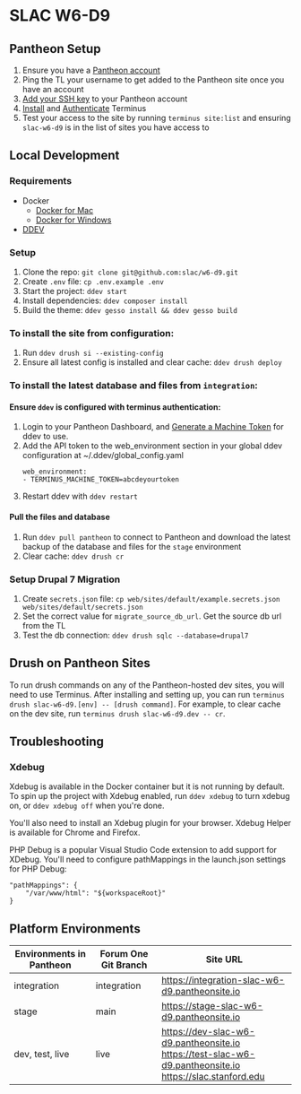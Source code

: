# SLAC W6-D9

## Pantheon Setup

1. Ensure you have a [Pantheon account](https://pantheon.io/account)
1. Ping the TL your username to get added to the Pantheon site once you have an account
1. [Add your SSH key](https://pantheon.io/docs/ssh-keys) to your Pantheon account
1. [Install](https://pantheon.io/docs/terminus/install) and [Authenticate](https://pantheon.io/docs/terminus/install#authenticate) Terminus
1. Test your access to the site by running `terminus site:list` and ensuring `slac-w6-d9` is in the list of sites you have access to

## Local Development

### Requirements
* Docker
  * [Docker for Mac](https://store.docker.com/editions/community/docker-ce-desktop-mac)
  * [Docker for Windows](https://store.docker.com/editions/community/docker-ce-desktop-windows)
* [DDEV](https://ddev.readthedocs.io/en/stable/)

### Setup

1. Clone the repo: `git clone git@github.com:slac/w6-d9.git`
1. Create `.env` file: `cp .env.example .env`
1. Start the project: `ddev start`
1. Install dependencies: `ddev composer install`
1. Build the theme: `ddev gesso install && ddev gesso build`

### To install the site from configuration:

1. Run `ddev drush si --existing-config`
1. Ensure all latest config is installed and clear cache: `ddev drush deploy`

### To install the latest database and files from `integration`:

#### Ensure `ddev` is configured with terminus authentication:
1. Login to your Pantheon Dashboard, and [Generate a Machine Token](https://pantheon.io/docs/machine-tokens/) for ddev to use.
1. Add the API token to the web_environment section in your global ddev configuration at ~/.ddev/global_config.yaml
   ```
   web_environment:
   - TERMINUS_MACHINE_TOKEN=abcdeyourtoken
   ````
1. Restart ddev with `ddev restart`

#### Pull the files and database
1. Run `ddev pull pantheon` to connect to Pantheon and download the latest backup of the database and files for the `stage` environment
1. Clear cache: `ddev drush cr`

### Setup Drupal 7 Migration
1. Create `secrets.json` file: `cp web/sites/default/example.secrets.json web/sites/default/secrets.json`
2. Set the correct value for `migrate_source_db_url`. Get the source db url from the TL
3. Test the db connection: `ddev drush sqlc --database=drupal7`

## Drush on Pantheon Sites
To run drush commands on any of the Pantheon-hosted dev sites, you will
need to use Terminus. After installing and setting up, you can run
`terminus drush slac-w6-d9.[env] -- [drush command]`. For example, to clear
cache on the dev site, run `terminus drush slac-w6-d9.dev -- cr`.

## Troubleshooting

### Xdebug
Xdebug is available in the Docker container but it is not running by default. To spin up the project with Xdebug enabled, run `ddev xdebug` to turn xdebug on, or `ddev xdebug off` when you're done.

You'll also need to install an Xdebug plugin for your browser. Xdebug Helper is available for Chrome and Firefox.

PHP Debug is a popular Visual Studio Code extension to add support for XDebug. You'll need to configure pathMappings in the launch.json settings for PHP Debug:

```
"pathMappings": {
    "/var/www/html": "${workspaceRoot}"
}
```


## Platform Environments

Environments in Pantheon | Forum One Git Branch | Site URL
------------ | ------------- | ----
integration | integration | https://integration-slac-w6-d9.pantheonsite.io
stage | main | https://stage-slac-w6-d9.pantheonsite.io
dev, test, live | live | https://dev-slac-w6-d9.pantheonsite.io<br>https://test-slac-w6-d9.pantheonsite.io<br>https://slac.stanford.edu
